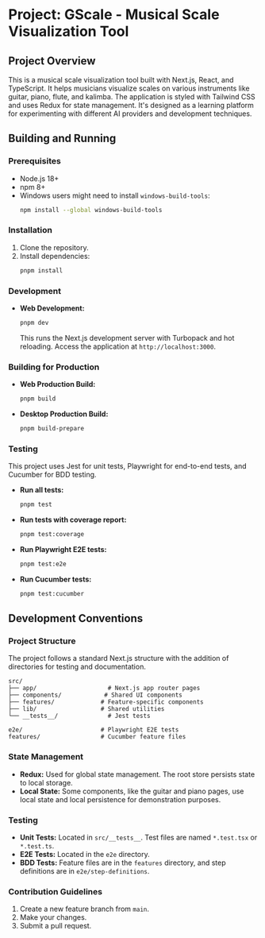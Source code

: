 # Project: GScale - Musical Scale Visualization Tool

## Project Overview

This is a musical scale visualization tool built with Next.js, React, and TypeScript. It helps musicians visualize scales on various instruments like guitar, piano, flute, and kalimba. The application is styled with Tailwind CSS and uses Redux for state management. It's designed as a learning platform for experimenting with different AI providers and development techniques.

## Building and Running

### Prerequisites

- Node.js 18+
- npm 8+
- Windows users might need to install `windows-build-tools`:
  ```bash
  npm install --global windows-build-tools
  ```

### Installation

1.  Clone the repository.
2.  Install dependencies:
    ```bash
    pnpm install
    ```

### Development

-   **Web Development:**
    ```bash
    pnpm dev
    ```
    This runs the Next.js development server with Turbopack and hot reloading. Access the application at `http://localhost:3000`.

### Building for Production

-   **Web Production Build:**
    ```bash
    pnpm build
    ```
-   **Desktop Production Build:**
    ```bash
    pnpm build-prepare
    ```

### Testing

This project uses Jest for unit tests, Playwright for end-to-end tests, and Cucumber for BDD testing.

-   **Run all tests:**
    ```bash
    pnpm test
    ```
-   **Run tests with coverage report:**
    ```bash
    pnpm test:coverage
    ```
-   **Run Playwright E2E tests:**
    ```bash
    pnpm test:e2e
    ```
-   **Run Cucumber tests:**
    ```bash
    pnpm test:cucumber
    ```

## Development Conventions

### Project Structure

The project follows a standard Next.js structure with the addition of directories for testing and documentation.

```
src/
├── app/                    # Next.js app router pages
├── components/            # Shared UI components
├── features/             # Feature-specific components
├── lib/                  # Shared utilities
└── __tests__/              # Jest tests

e2e/                      # Playwright E2E tests
features/                 # Cucumber feature files
```

### State Management

-   **Redux:** Used for global state management. The root store persists state to local storage.
-   **Local State:** Some components, like the guitar and piano pages, use local state and local persistence for demonstration purposes.

### Testing

-   **Unit Tests:** Located in `src/__tests__`. Test files are named `*.test.tsx` or `*.test.ts`.
-   **E2E Tests:** Located in the `e2e` directory.
-   **BDD Tests:** Feature files are in the `features` directory, and step definitions are in `e2e/step-definitions`.

### Contribution Guidelines

1.  Create a new feature branch from `main`.
2.  Make your changes.
3.  Submit a pull request.
